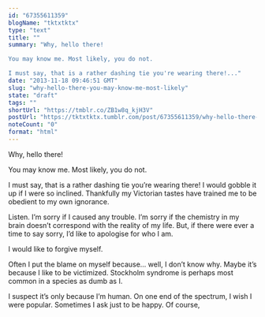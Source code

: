```yaml
---
id: "67355611359"
blogName: "tktxtktx"
type: "text"
title: ""
summary: "Why, hello there! 

You may know me. Most likely, you do not. 

I must say, that is a rather dashing tie you're wearing there!..."
date: "2013-11-18 09:46:51 GMT"
slug: "why-hello-there-you-may-know-me-most-likely"
state: "draft"
tags: ""
shortUrl: "https://tmblr.co/ZB1w8q_kjH3V"
postUrl: "https://tktxtktx.tumblr.com/post/67355611359/why-hello-there-you-may-know-me-most-likely"
noteCount: "0"
format: "html"
---
```


Why, hello there! 

You may know me. Most likely, you do not. 

I must say, that is a rather dashing tie you’re wearing there! I would gobble it up if I were so inclined. Thankfully my Victorian tastes have trained me to be obedient to my own ignorance.

Listen. I’m sorry if I caused any trouble. I’m sorry if the chemistry in my brain doesn’t correspond with the reality of my life. But, if there were ever a time to say sorry, I’d like to apologise for who I am.

I would like to forgive myself.

Often I put the blame on myself because… well, I don’t know why. Maybe it’s because I like to be victimized. Stockholm syndrome is perhaps most common in a species as dumb as I.

I suspect it’s only because I’m human. On one end of the spectrum, I wish I were popular. Sometimes I ask just to be happy. Of course,
